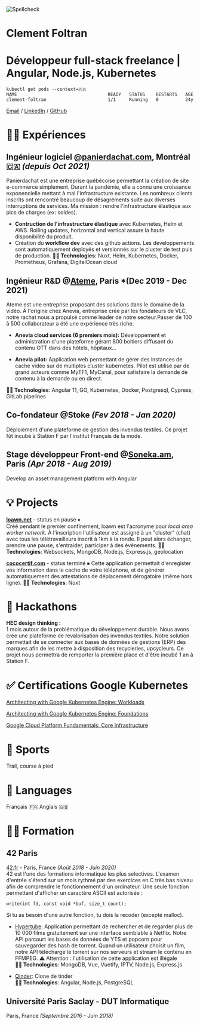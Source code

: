 ![Spellcheck](https://github.com/cfoltran/cv/actions/workflows/main.yaml/badge.svg)

# **Clement Foltran**

# Développeur full-stack freelance | Angular, Node.js, Kubernetes<br>
```
kubectl get pods --context=🇫🇷
NAME                                  READY   STATUS    RESTARTS   AGE
clement-foltran                       1/1     Running   0          24y
```

[Email](mailto:clement.foltran@protonmail.com) / [LinkedIn](https://www.linkedin.com/in/clementfoltran/) / [GitHub](https://github.com/cfoltran/)

# 👨‍💻 Expériences

## **Ingénieur logiciel** @[panierdachat.com](https://panierdachat.com), Montréal 🇨🇦 *(depuis Oct 2021)*
Panierdachat est une entreprise québécoise permettant la création de site e-commerce simplement. Durant la pandémie, elle a connu une croissance exponencielle mettant à mal l'infrastructure existante. Les nombreux clients inscrits ont rencontré beaucoup de désagréments suite aux diverses interruptions de services. Ma mission : rendre l'infrastructure élastique aux pics de charges (ex: soldes).

- **Contruction de l'infrastructure élastique** avec Kubernetes, Helm et AWS. Rolling updates, horizontal and vertical assure la haute disponibilité du produit.
- Création du **workflow dev** avec des github actions. Les développements sont automatiquement deployés et versionnés sur le cluster de test puis de production.
**👨‍💻 Technologies**: Nuxt, Helm, Kubernetes, Docker, Prometheus, Grafana, DigitalOcean cloud

## **Ingénieur R&D** @[Ateme](https://www.ateme.com), Paris *(Dec 2019 - Dec 2021)
Ateme est une entreprise proposant des solutions dans le domaine de la vidéo. À l'origine chez Anevia, entreprise crée par les fondateurs de VLC, notre rachat nous a propulsé comme leader de notre secteur.Passer de 100 à 500 collaborateur a été une expérience très riche.
- **Anevia cloud services (6 premiers mois):**
Développement et administration d'une plateforme gérant 800 boitiers diffusant du contenu OTT dans des hôtels, hôpitaux... 

- **Anevia pilot:**
Application web permettant de gérer des instances de cache vidéo sur de multiples cluster kubernetes. Pilot est utilisé par de grand acteurs comme MyTF1, MyCanal, pour satisfaire la demande de contenu à la demande ou en direct.

**👨‍💻 Technologies**: Angular 11, GO, Kubernetes, Docker, Postgresql, Cypress, GitLab pipelines

## **Co-fondateur** @Stoke *(Fev 2018 - Jan 2020)*
Déploiement d'une plateforme de gestion des invendus textiles. Ce projet fût incubé à Station F par l'institut Français de la mode.

## **Stage développeur Front-end** @[Soneka.am](https://www.soneka.am), Paris *(Apr 2018 - Aug 2019)*
Develop an asset management platform with Angular

# 💡 Projects
**[loawn.net](https://www.loawn.net)** - status en pause ⏸<br>
Créé pendant le premier confinement, loawn est l'acronyme pour *local area worker network*. À l'inscription l'utilisateur est assigné à un "cluster" (chat) avec tous les télétravailleurs inscrit à 1km à la ronde. Il peut alors échanger, prendre une pause, s'entraider, participer à des événements.
**👨‍💻 Technologies**: Websockets, MongoDB, Node.js, Express.js, geolocation

**[cococertif.com](https://github.com/cfoltran/covid-attestation-gen)** - status terminé ⏹
Cette application permettait d'enregister vos information dans le cache de votre téléphone, et de générer automatiquement des attestations de déplacement dérogatoire (même hors ligne).
**👨‍💻 Technologies**: Nuxt

# 🥷 Hackathons

**HEC design thinking :**<br>
1 mois autour de la problématique du développement durable. Nous avons crée une plateforme de revalorisation des invendus textiles. Notre solution permettait de se connecter aux bases de données de gestions (ERP) des marques afin de les mettre à disposition des recycleries, upcycleurs. Ce projet nous permettra de remporter la première place et d'être incubé 1 an à Station F.

# ✅ Certifications Google Kubernetes

[Architecting with Google Kubernetes Engine: Workloads](https://www.coursera.org/account/accomplishments/certificate/A4AKGB86KU7A)


[Architecting with Google Kubernetes Engine: Foundations](https://www.coursera.org/account/accomplishments/certificate/L9JFVTRL8J79)

[Google Cloud Platform Fundamentals: Core Infrastructure](https://www.coursera.org/account/accomplishments/certificate/ZKDKE4QT9DAU)

# 💪 Sports
Trail, course à pied

# 💬 Languages
Français 🇫🇷
Anglais 🇬🇧

# 👨‍🎓 Formation

## 42 Paris<br>
[42.fr](https://42.fr/) - Paris, France _(Août 2018 - Juin 2020)_ <br>
42 est l'une des formations informatique les plus selectives. L'examen d'entrée s'étend sur un mois rythmé par des exercices en C très bas niveau afin de comprendre le fonctionnement d'un ordinateur.
Une seule fonction permettant d'afficher un caractère ASCII est autorisée :

`write(int fd, const void *buf, size_t count);`

Si tu as besoin d'une autre fonction, tu dois la recoder (excepté malloc).

- [Hypertube](https://github.com/owalid/hypertube): Application permettant de rechercher et de regarder plus de 10 000 films gratuitement sur une interface semblable à Netflix. Notre API parcourt les bases de données de YTS et popcorn pour sauvegarder des hash de torrent. Quand un utilisateur choisit un film, notre API télécharge le torrent sur nos serveurs et stream le contenu en FFMPEG.
⚠️ Attention : l'utilisation de cette application est illégale<br>
**👨‍💻 Technologies**: MongoDB, Vue, Vuetify, IPTV, Node.js, Express.js

- [Qinder](https://github.com/cfoltran/qinder): Clone de tinder<br>
**👨‍💻 Technologies**: Angular, Node.js, PostgreSQL<br>

## Université Paris Saclay - DUT Informatique<br>
Paris, France _(Septembre 2016 - Juin 2018)_ <br>
